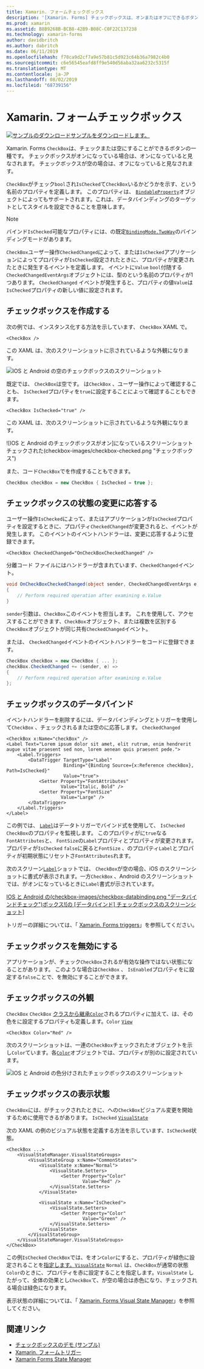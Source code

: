 ```yaml
---
title: Xamarin. フォームチェックボックス
description: '[Xamarin. Forms] チェックボックスは、オンまたはオフにできるボタンの種類です。 チェックボックスがオンになっている場合は、オンになっていると見なされます。 チェックボックスが空の場合は、オフになっていると見なされます。'
ms.prod: xamarin
ms.assetid: B8B9268B-BCB8-42B9-B08C-C0F22C137238
ms.technology: xamarin-forms
author: davidbritch
ms.author: dabritch
ms.date: 06/11/2019
ms.openlocfilehash: f78ca9d2cf7a9e57b81c5d923c64b36a7982c4b0
ms.sourcegitcommit: c6e56545eafd8ff9e540d56aba32aa6232c5315f
ms.translationtype: MT
ms.contentlocale: ja-JP
ms.lasthandoff: 08/02/2019
ms.locfileid: "68739156"
---
```

# <a name="xamarinforms-checkbox"></a>Xamarin. フォームチェックボックス

[![サンプルのダウンロード](~/media/shared/download.png)サンプルをダウンロードします。](https://docs.microsoft.com/samples/xamarin/xamarin-forms-samples/userinterface-checkboxdemos/)

Xamarin. Forms `CheckBox`は、チェックまたは空にすることができるボタンの一種です。 チェックボックスがオンになっている場合は、オンになっていると見なされます。 チェックボックスが空の場合は、オフになっていると見なされます。

`CheckBox`がチェック`bool`され`IsChecked`て`CheckBox`いるかどうかを示す、という名前のプロパティを定義します。 このプロパティは、 [`BindableProperty`](xref:Xamarin.Forms.BindableProperty)オブジェクトによってもサポートされます。これは、データバインディングのターゲットとしてスタイルを設定できることを意味します。

> [!NOTE]
> バインド`IsChecked`可能なプロパティには、の既定[`BindingMode.TwoWay`](xref:Xamarin.Forms.BindingMode.TwoWay)のバインディングモードがあります。

`CheckBox`ユーザー操作`CheckedChanged`によって、または`IsChecked`アプリケーションによってプロパティが`IsChecked`設定されたときに、プロパティが変更されたときに発生するイベントを定義します。 イベントに`Value` `bool`付随する`CheckedChangedEventArgs`オブジェクトには、型のという名前のプロパティが1つあります。 `CheckedChanged` イベントが発生すると、プロパティの値`Value`は`IsChecked`プロパティの新しい値に設定されます。

## <a name="create-a-checkbox"></a>チェックボックスを作成する

次の例では、インスタンス化する方法を示しています、 `CheckBox` XAML で。

```xaml
<CheckBox />
```

この XAML は、次のスクリーンショットに示されているような外観になります。

![IOS と Android の空のチェックボックスのスクリーンショット](checkbox-images/checkbox-empty.png "空のチェックボックス")

既定では、 `CheckBox`は空です。 は`CheckBox` 、ユーザー操作によって確認することも、 `IsChecked`プロパティを`true`に設定することによって確認することもできます。

```xaml
<CheckBox IsChecked="true" />
```

この XAML は、次のスクリーンショットに示されているような外観になります。

![IOS と Android のチェックボックスがオン]になっているスクリーンショットチェックされた(checkbox-images/checkbox-checked.png "チェックボックス")

また、コード`CheckBox`でを作成することもできます。

```csharp
CheckBox checkBox = new CheckBox { IsChecked = true };
```

## <a name="respond-to-a-checkbox-changing-state"></a>チェックボックスの状態の変更に応答する

ユーザー操作`IsChecked`によって、またはアプリケーションが`IsChecked`プロパティを設定するときに、プロパティ`CheckedChanged`が変更されると、イベントが発生します。 このイベントのイベントハンドラーは、変更に応答するように登録できます。

```xaml
<CheckBox CheckedChanged="OnCheckBoxCheckedChanged" />
```

分離コード ファイルにはハンドラーが含まれています、`CheckedChanged`イベント。

```csharp
void OnCheckBoxCheckedChanged(object sender, CheckedChangedEventArgs e)
{
    // Perform required operation after examining e.Value
}
```

`sender`引数は、`CheckBox`このイベントを担当します。 これを使用して、アクセスすることができます、`CheckBox`オブジェクト、または複数を区別する`CheckBox`オブジェクトが同じ共有`CheckedChanged`イベント。

または、 `CheckedChanged`イベントのイベントハンドラーをコードに登録できます。

```csharp
CheckBox checkBox = new CheckBox { ... };
checkBox.CheckedChanged += (sender, e) =>
{
    // Perform required operation after examining e.Value
};
```

## <a name="data-bind-a-checkbox"></a>チェックボックスのデータバインド

イベントハンドラーを削除するには、データバインディングとトリガーを使用して`CheckBox` 、チェックされるまたは空のに応答します。 `CheckedChanged`

```xaml
<CheckBox x:Name="checkBox" />
<Label Text="Lorem ipsum dolor sit amet, elit rutrum, enim hendrerit augue vitae praesent sed non, lorem aenean quis praesent pede.">
    <Label.Triggers>
        <DataTrigger TargetType="Label"
                     Binding="{Binding Source={x:Reference checkBox}, Path=IsChecked}"
                     Value="true">
            <Setter Property="FontAttributes"
                    Value="Italic, Bold" />
            <Setter Property="FontSize"
                    Value="Large" />
        </DataTrigger>
    </Label.Triggers>
</Label>
```

この例では、 [`Label`](xref:Xamarin.Forms.Label)はデータトリガーでバインド式を使用して、 `IsChecked` `CheckBox`のプロパティを監視します。 このプロパティがに`true`なる`FontAttributes`と、 `FontSize`の`Label`プロパティとプロパティが変更されます。 プロパティが`IsChecked` `false`に戻ると`FontSize` 、のプロパティ`Label`とプロパティが初期状態にリセットさ`FontAttributes`れます。

次のスクリーン[`Label`](xref:Xamarin.Forms.Label)ショットでは、 `CheckBox`が空の場合、iOS のスクリーンショットに書式が表示されます。一方`CheckBox` 、Android のスクリーンショットでは、がオンになっているときに`Label`書式が示されています。

[IOS と Android の(checkbox-images/checkbox-databinding.png "データバインドチェック")ボックス![の [データバインド] チェックボックスのスクリーンショット]](checkbox-images/checkbox-databinding-large.png#lightbox "データバインドチェックボックス")

トリガーの詳細については、「 [Xamarin. Forms triggers](~/xamarin-forms/app-fundamentals/triggers.md)」を参照してください。

## <a name="disable-a-checkbox"></a>チェックボックスを無効にする

アプリケーションが、チェック`CheckBox`されるが有効な操作ではない状態になることがあります。 このような場合は`CheckBox` 、 `IsEnabled`プロパティをに設定する`false`ことで、を無効にすることができます。

## <a name="checkbox-appearance"></a>チェックボックスの外観

`CheckBox` `CheckBox` [クラスから継承`Color`](xref:Xamarin.Forms.Color)されるプロパティに加えて、は、その色をに設定するプロパティも定義します。`Color` [`View`](xref:Xamarin.Forms.View)

```xaml
<CheckBox Color="Red" />
```

次のスクリーンショットは、一連の`CheckBox`チェックされたオブジェクトを示し`Color`ています。各[`Color`](xref:Xamarin.Forms.Color)オブジェクトでは、プロパティが別のに設定されています。

![IOS と Android の色分けされたチェックボックスのスクリーンショット](checkbox-images/checkbox-colors.png "色付きのチェックボックス")

## <a name="checkbox-visual-states"></a>チェックボックスの表示状態

`CheckBox`には、がチェックされたときに、への`CheckBox`ビジュアル変更を開始するために使用できるがあります。 `IsChecked` [`VisualState`](xref:Xamarin.Forms.VisualState)

次の XAML の例のビジュアル状態を定義する方法を示しています、`IsChecked`状態。

```xaml
<CheckBox ...>
    <VisualStateManager.VisualStateGroups>
        <VisualStateGroup x:Name="CommonStates">
            <VisualState x:Name="Normal">
                <VisualState.Setters>
                    <Setter Property="Color"
                            Value="Red" />
                </VisualState.Setters>
            </VisualState>

            <VisualState x:Name="IsChecked">
                <VisualState.Setters>
                    <Setter Property="Color"
                            Value="Green" />
                </VisualState.Setters>
            </VisualState>
        </VisualStateGroup>
    </VisualStateManager.VisualStateGroups>
</CheckBox>
```

この例`IsChecked` `CheckBox`では、をオン`Color`にすると、プロパティが緑色に設定されることを[指定します。`VisualState`](xref:Xamarin.Forms.VisualState) `Normal` は、`CheckBox`が通常の状態`Color`のときに、プロパティを赤に設定することを指定します。`VisualState` したがって、全体の効果とし`CheckBox`て、が空の場合は赤色になり、チェックされる場合は緑色になります。

表示状態の詳細については、「 [Xamarin. Forms Visual State Manager](~/xamarin-forms/user-interface/visual-state-manager.md)」を参照してください。

## <a name="related-links"></a>関連リンク

- [チェックボックスのデモ (サンプル)](https://docs.microsoft.com/samples/xamarin/xamarin-forms-samples/userinterface-checkboxdemos/)
- [Xamarin. フォームトリガー](~/xamarin-forms/app-fundamentals/triggers.md)
- [Xamarin Forms State Manager](~/xamarin-forms/user-interface/visual-state-manager.md)
